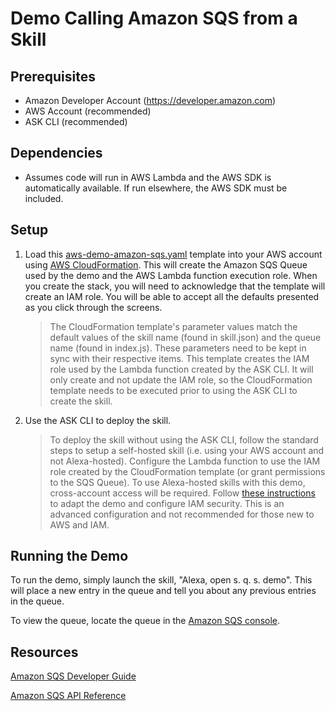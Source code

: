 # Demo Calling Amazon SQS from a Skill

## Prerequisites
* Amazon Developer Account (https://developer.amazon.com)
* AWS Account (recommended)
* ASK CLI (recommended)

## Dependencies
* Assumes code will run in AWS Lambda and the AWS SDK is automatically available. If run elsewhere, the AWS SDK must be included.

## Setup
1. Load this [aws-demo-amazon-sqs.yaml](./aws-demo-amazon-sqs.yaml) template into your AWS account using [AWS CloudFormation](https://console.aws.amazon.com/cloudformation). This will create the Amazon SQS Queue used by the demo and the AWS Lambda function execution role. When you create the stack, you will need to acknowledge that the template will create an IAM role. You will be able to accept all the defaults presented as you click through the screens.
    > The CloudFormation template's parameter values match the default values of the skill name (found in skill.json) and the queue name (found in index.js). These parameters need to be kept in sync with their respective items. 
    > This template creates the IAM role used by the Lambda function created by the ASK CLI. It will only create and not update the IAM role, so the CloudFormation template needs to be executed prior to using the ASK CLI to create the skill. 
1. Use the ASK CLI to deploy the skill.
    > To deploy the skill without using the ASK CLI, follow the standard steps to setup a self-hosted skill (i.e. using your AWS account and not Alexa-hosted). Configure the Lambda function to use the IAM role created by the CloudFormation template (or grant permissions to the SQS Queue).
    > To use Alexa-hosted skills with this demo, cross-account access will be required. Follow [these instructions](https://developer.amazon.com/docs/hosted-skills/build-a-skill-end-to-end-using-an-alexa-hosted-skill.html) to adapt the demo and configure IAM security. This is an advanced configuration and not recommended for those new to AWS and IAM.

## Running the Demo

To run the demo, simply launch the skill, "Alexa, open s. q. s. demo".  This will place a new entry in the queue and tell you about any previous entries in the queue.

To view the queue, locate the queue in the [Amazon SQS console](https://console.aws.amazon.com/sqs).

## Resources

[Amazon SQS Developer Guide](https://docs.aws.amazon.com/AWSSimpleQueueService/latest/SQSDeveloperGuide/welcome.html)

[Amazon SQS API Reference](https://docs.aws.amazon.com/AWSSimpleQueueService/latest/APIReference/)
